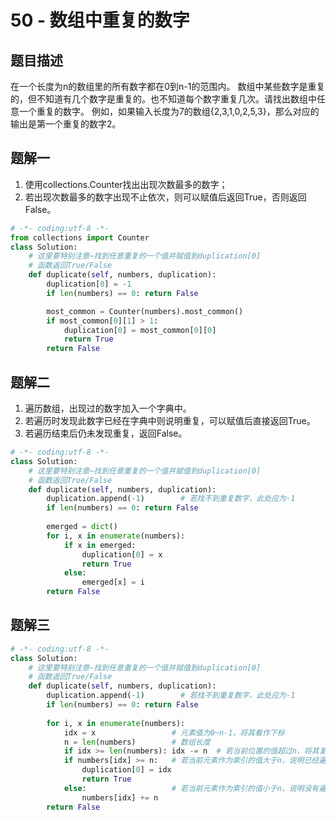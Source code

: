 # 50 - 数组中重复的数字

## 题目描述
在一个长度为n的数组里的所有数字都在0到n-1的范围内。 数组中某些数字是重复的，但不知道有几个数字是重复的。也不知道每个数字重复几次。请找出数组中任意一个重复的数字。 例如，如果输入长度为7的数组{2,3,1,0,2,5,3}，那么对应的输出是第一个重复的数字2。



## 题解一
1. 使用collections.Counter找出出现次数最多的数字；
2. 若出现次数最多的数字出现不止依次，则可以赋值后返回True，否则返回False。

```python
# -*- coding:utf-8 -*-
from collections import Counter
class Solution:
    # 这里要特别注意~找到任意重复的一个值并赋值到duplication[0]
    # 函数返回True/False
    def duplicate(self, numbers, duplication):
        duplication[0] = -1
        if len(numbers) == 0: return False

        most_common = Counter(numbers).most_common()
        if most_common[0][1] > 1:
            duplication[0] = most_common[0][0]
            return True
        return False
```

## 题解二
1. 遍历数组，出现过的数字加入一个字典中。
2. 若遍历时发现此数字已经在字典中则说明重复，可以赋值后直接返回True。
3. 若遍历结束后仍未发现重复，返回False。
```python
# -*- coding:utf-8 -*-
class Solution:
    # 这里要特别注意~找到任意重复的一个值并赋值到duplication[0]
    # 函数返回True/False
    def duplicate(self, numbers, duplication):
        duplication.append(-1)        # 若找不到重复数字，此处应为-1
        if len(numbers) == 0: return False
         
        emerged = dict()
        for i, x in enumerate(numbers):
            if x in emerged:
                duplication[0] = x
                return True
            else:
                emerged[x] = i
        return False
```

## 题解三

```python
# -*- coding:utf-8 -*-
class Solution:
    # 这里要特别注意~找到任意重复的一个值并赋值到duplication[0]
    # 函数返回True/False
    def duplicate(self, numbers, duplication):
        duplication.append(-1)        # 若找不到重复数字，此处应为-1
        if len(numbers) == 0: return False
         
        for i, x in enumerate(numbers):
            idx = x                 # 元素值为0~n-1，将其看作下标
            n = len(numbers)        # 数组长度
            if idx >= len(numbers): idx -= n  # 若当前位置的值超过n，将其复原
            if numbers[idx] >= n:   # 若当前元素作为索引的值大于n，说明已经遍历过此位置(x = idx)一遍了 ，即为重复数字
                duplication[0] = idx
                return True
            else:                   # 若当前元素作为索引的值小于n，说明没有遍历过此位置，将其加上n作为遍历标志
                numbers[idx] += n
        return False
```